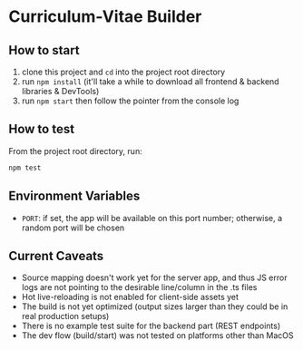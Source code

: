 # Curriculum-Vitae Builder

## How to start

1. clone this project and `cd` into the project root directory
2. run `npm install` (it'll take a while to download all frontend & backend libraries & DevTools)
3. run `npm start` then follow the pointer from the console log

## How to test

From the project root directory, run:
```bash
npm test
```

## Environment Variables

- `PORT`: if set, the app will be available on this port number; otherwise, a random port will be chosen

## Current Caveats

- Source mapping doesn't work yet for the server app, and thus JS error logs are not pointing to the desirable line/column in the .ts files
- Hot live-reloading is not enabled for client-side assets yet
- The build is not yet optimized (output sizes larger than they could be in real production setups)
- There is no example test suite for the backend part (REST endpoints)
- The dev flow (build/start) was not tested on platforms other than MacOS
